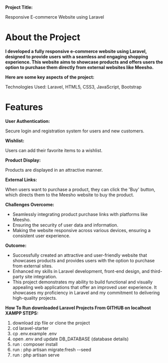 <b>Project Title:</b>
<p>Responsive E-commerce Website using Laravel </p>

<h1>About the Project</h1>
<b>I developed a fully responsive e-commerce website using Laravel, designed to provide users with a seamless and engaging shopping experience. This website aims to showcase products and offers users the option to purchase them directly from external websites like Meesho.</b>



<b>Here are some key aspects of the project:</b>
<p>Technologies Used: Laravel, HTML5, CSS3, JavaScript, Bootstrap</p>

<h1>Features</h1>

<b>User Authentication:</b>
<p> Secure login and registration system for users and new customers.</p>

<b>Wishlist:</b>
<p> Users can add their favorite items to a wishlist.</p>

<b>Product Display:</b>
<p> Products are displayed in an attractive manner.</p>

<b>External Links:</b>
<p> When users want to purchase a product, they can click the 'Buy' button, which directs them to the Meesho website to buy the product.</p>

<b>Challenges Overcome:</b>
<ul>
<li>Seamlessly integrating product purchase links with platforms like Meesho.</li>
<li>Ensuring the security of user data and information.</li>
<li>Making the website responsive across various devices, ensuring a consistent user experience.</li>
</ul>


<b>Outcome:</b>
<ul>
<li>Successfully created an attractive and user-friendly website that showcases products and provides users with the option to purchase from external sites.</li>
<li>Enhanced my skills in Laravel development, front-end design, and third-party site integration.</li>
<li>This project demonstrates my ability to build functional and visually appealing web applications that offer an improved user experience. It showcases my proficiency in Laravel and my commitment to delivering high-quality projects.</li>
</ul>





<b>How To Run downloaded Laravel Projects From GITHUB on localhost XAMPP </b>
<b>STEPS:</b>
<ol>
<li>download zip file or clone the project</li>
<li>cd laravel-starter</li>
<li>cp .env.example .env</li>
<li>open .env and update DB_DATABASE (database details)</li>
<li>run : composer install</li>
<li>run : php artisan migrate:fresh --seed</li>
<li>run : php artisan serve</li>
</ol>


